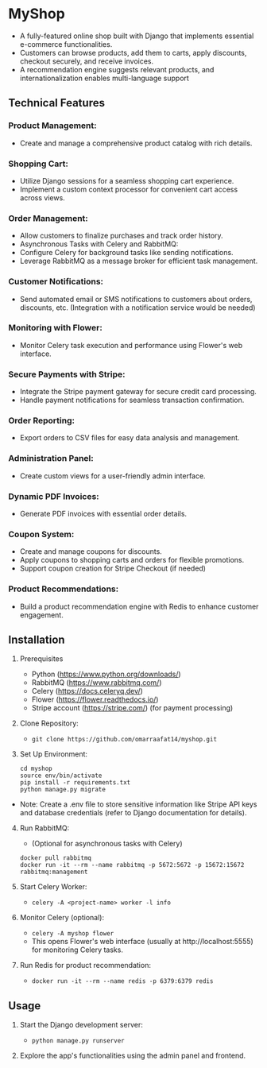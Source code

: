 # MyShop
- A fully-featured online shop built with Django that implements essential e-commerce functionalities.
- Customers can browse products, add them to carts, apply discounts, checkout securely, and receive invoices.
- A recommendation engine suggests relevant products, and internationalization enables multi-language support


## Technical Features

### Product Management:
- Create and manage a comprehensive product catalog with rich details.
### Shopping Cart:
- Utilize Django sessions for a seamless shopping cart experience.
- Implement a custom context processor for convenient cart access across views.
### Order Management:
- Allow customers to finalize purchases and track order history.
- Asynchronous Tasks with Celery and RabbitMQ:
- Configure Celery for background tasks like sending notifications.
- Leverage RabbitMQ as a message broker for efficient task management.
### Customer Notifications:
- Send automated email or SMS notifications to customers about orders, discounts, etc. (Integration with a notification service would be needed)
### Monitoring with Flower:
- Monitor Celery task execution and performance using Flower's web interface.
### Secure Payments with Stripe:
- Integrate the Stripe payment gateway for secure credit card processing.
- Handle payment notifications for seamless transaction confirmation.
### Order Reporting:
- Export orders to CSV files for easy data analysis and management.
### Administration Panel:
- Create custom views for a user-friendly admin interface.
### Dynamic PDF Invoices:
- Generate PDF invoices with essential order details.
### Coupon System:
- Create and manage coupons for discounts.
- Apply coupons to shopping carts and orders for flexible promotions.
- Support coupon creation for Stripe Checkout (if needed)
### Product Recommendations:
- Build a product recommendation engine with Redis to enhance customer engagement.




## Installation


1. Prerequisites
   - Python (https://www.python.org/downloads/)
   - RabbitMQ (https://www.rabbitmq.com/)
   - Celery (https://docs.celeryq.dev/)
   - Flower (https://flower.readthedocs.io/)
   - Stripe account (https://stripe.com/) (for payment processing)

2. Clone Repository:
   - `git clone https://github.com/omarraafat14/myshop.git`



3. Set Up Environment:
   ~~~
   cd myshop
   source env/bin/activate
   pip install -r requirements.txt
   python manage.py migrate
   ~~~
- Note: Create a .env file to store sensitive information like Stripe API keys and database credentials (refer to Django documentation for details).


4. Run RabbitMQ:
   - (Optional for asynchronous tasks with Celery)
   ~~~
   docker pull rabbitmq
   docker run -it --rm --name rabbitmq -p 5672:5672 -p 15672:15672 rabbitmq:management
   ~~~

5. Start Celery Worker:
   - `celery -A <project-name> worker -l info`


6. Monitor Celery (optional):
   - `celery -A myshop flower`
   - This opens Flower's web interface (usually at http://localhost:5555) for monitoring Celery tasks.

7. Run Redis for product recommendation:
   - `docker run -it --rm --name redis -p 6379:6379 redis`

## Usage

1. Start the Django development server:
   - `python manage.py runserver`

2. Explore the app's functionalities using the admin panel and frontend.

